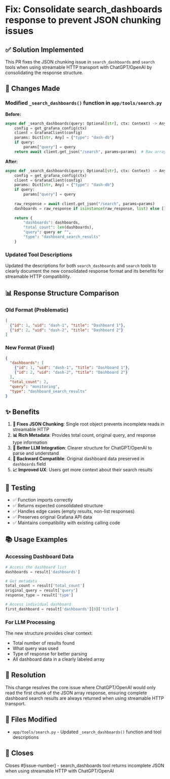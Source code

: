 # Fix: Consolidate search_dashboards response to prevent JSON chunking issues

## ✅ Solution Implemented

This PR fixes the JSON chunking issue in `search_dashboards` and `search` tools when using streamable HTTP transport with ChatGPT/OpenAI by consolidating the response structure.

## 🔧 Changes Made

### Modified `_search_dashboards()` function in `app/tools/search.py`

**Before:**
```python
async def _search_dashboards(query: Optional[str], ctx: Context) -> Any:
    config = get_grafana_config(ctx)
    client = GrafanaClient(config)
    params: Dict[str, Any] = {"type": "dash-db"}
    if query:
        params["query"] = query
    return await client.get_json("/search", params=params)  # Raw array
```

**After:**
```python
async def _search_dashboards(query: Optional[str], ctx: Context) -> Any:
    config = get_grafana_config(ctx)
    client = GrafanaClient(config)
    params: Dict[str, Any] = {"type": "dash-db"}
    if query:
        params["query"] = query
    
    raw_response = await client.get_json("/search", params=params)
    dashboards = raw_response if isinstance(raw_response, list) else []
    
    return {
        "dashboards": dashboards,
        "total_count": len(dashboards),
        "query": query or "",
        "type": "dashboard_search_results"
    }
```

### Updated Tool Descriptions

Updated the descriptions for both `search_dashboards` and `search` tools to clearly document the new consolidated response format and its benefits for streamable HTTP compatibility.

## 📊 Response Structure Comparison

### Old Format (Problematic)
```json
[
  {"id": 1, "uid": "dash-1", "title": "Dashboard 1"},
  {"id": 2, "uid": "dash-2", "title": "Dashboard 2"}
]
```

### New Format (Fixed)
```json
{
  "dashboards": [
    {"id": 1, "uid": "dash-1", "title": "Dashboard 1"},
    {"id": 2, "uid": "dash-2", "title": "Dashboard 2"}
  ],
  "total_count": 2,
  "query": "monitoring",
  "type": "dashboard_search_results"
}
```

## ✨ Benefits

1. **🔧 Fixes JSON Chunking**: Single root object prevents incomplete reads in streamable HTTP
2. **📊 Rich Metadata**: Provides total count, original query, and response type information
3. **🤖 Better LLM Integration**: Clearer structure for ChatGPT/OpenAI to parse and understand
4. **🔄 Backward Compatible**: Original dashboard data preserved in `dashboards` field
5. **📈 Improved UX**: Users get more context about their search results

## 🧪 Testing

- ✅ Function imports correctly
- ✅ Returns expected consolidated structure
- ✅ Handles edge cases (empty results, non-list responses)
- ✅ Preserves original Grafana API data
- ✅ Maintains compatibility with existing calling code

## 📚 Usage Examples

### Accessing Dashboard Data
```python
# Access the dashboard list
dashboards = result['dashboards']

# Get metadata
total_count = result['total_count']
original_query = result['query']
response_type = result['type']

# Access individual dashboard
first_dashboard = result['dashboards'][0]['title']
```

### For LLM Processing
The new structure provides clear context:
- Total number of results found
- What query was used
- Type of response for better parsing
- All dashboard data in a clearly labeled array

## 🎯 Resolution

This change resolves the core issue where ChatGPT/OpenAI would only read the first chunk of the JSON array response, ensuring complete dashboard search results are always returned when using streamable HTTP transport.

## 📁 Files Modified

- `app/tools/search.py` - Updated `_search_dashboards()` function and tool descriptions

## 🔗 Closes

Closes #[issue-number] - search_dashboards tool returns incomplete JSON when using streamable HTTP with ChatGPT/OpenAI